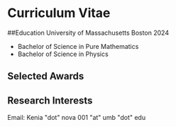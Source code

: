 # Curriculum Vitae
##Education
University of Massachusetts Boston 2024
- Bachelor of Science in Pure Mathematics
- Bachelor of Science in Physics 

## Selected Awards

## Research Interests

 


Email: Kenia "dot" nova 001 "at" umb "dot" edu
